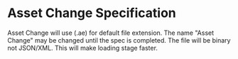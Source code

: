 # Asset Change Specification

Asset Change will use (.ae) for default file extension. The name "Asset Change" may be changed until the spec is completed. The file will be binary not JSON/XML. This will make loading stage faster.

